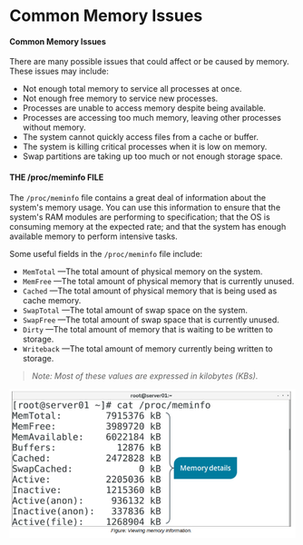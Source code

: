 # Common Memory Issues

#### Common Memory Issues

There are many possible issues that could affect or be caused by memory. These issues may include:

-   Not enough total memory to service all processes at once.
-   Not enough free memory to service new processes.
-   Processes are unable to access memory despite being available.
-   Processes are accessing too much memory, leaving other processes without memory.
-   The system cannot quickly access files from a cache or buffer.
-   The system is killing critical processes when it is low on memory.
-   Swap partitions are taking up too much or not enough storage space.

#### THE /proc/meminfo FILE

The `/proc/meminfo` file contains a great deal of information about the system's memory usage. You can use this information to ensure that the system's RAM modules are performing to specification; that the OS is consuming memory at the expected rate; and that the system has enough available memory to perform intensive tasks.

Some useful fields in the `/proc/meminfo` file include:

-   `MemTotal` —The total amount of physical memory on the system.
-   `MemFree` —The total amount of physical memory that is currently unused.
-   `Cached` —The total amount of physical memory that is being used as cache memory.
-   `SwapTotal` —The total amount of swap space on the system.
-   `SwapFree` —The total amount of swap space that is currently unused.
-   `Dirty` —The total amount of memory that is waiting to be written to storage.
-   `Writeback` —The total amount of memory currently being written to storage.

> _Note: Most of these values are expressed in kilobytes (KBs)._

![](./img/meminfo.png)